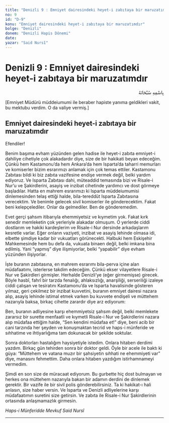 ```yaml
---
title: "Denizli 9 : Emniyet dairesindeki heyet-i zabıtaya bir maruzatımdır"
no: 9
id: "D-9"
konu: "Emniyet dairesindeki heyet-i zabıtaya bir maruzatımdır"
bolge: "Denizli"
donem: "Denizli Hapis Dönemi"
date: 
yazar: "Said Nursî"
---
```


# Denizli 9 : Emniyet dairesindeki heyet-i zabıtaya bir maruzatımdır

<p class="arabic" dir="rtl" title="Meal: “Her türlü noksan sıfatlardan yüce olan Allah’ın adıyla.”">بِاسْمِهِ سُبْحَانَهُ</p>

<p class="takdim">[Emniyet Müdürü müddeiumumi ile beraber hapiste yanıma geldikleri vakit, bu mektubu verdim. O da valiye vermiş.]</p>

## Emniyet dairesindeki heyet-i zabıtaya bir maruzatımdır

Efendiler!

Benim başıma evham yüzünden gelen hadise ile heyet-i zabıta emniyet-i dahiliye cihetiyle çok alakadardır diye, size de bir hakikati beyan edeceğim. Çünkü hem Kastamonu’da hem Ankara’da hem Isparta’da taharri memurları ve komiserler bizim esrarımızı anlamak için çok temas ettiler. Kastamonu Zabıtası bildi ki biz zabıta vazifesine endişe vermek değil, belki yardım ediyoruz. Ve Isparta Zabıtası dahi, müteaddid temasında bizi ve Risale-i Nur’u ve Şakirdlerini, asayiş ve inzibat cihetinde yardımcı ve dost görmeye başladılar. Hatta en mahrem esrarımızı ki Isparta müddeiumumisi dinlemesinden telaş ettiği halde, bila-tereddüt Isparta Zabıtasına verecektim. Ve benimle gelecek sivil komiserler ile gönderecektim. Fakat beni kelepçelediler. Onlar da gelmediler. Ben de gönderemedim.

Evet gerçi şahsım itibarıyla ehemmiyetsiz ve kıymetim yok. Fakat kırk senedir memleketin çok yerleriyle alakadar olmuşum. O yerlerde ciddi dostlarım ve hakiki kardeşlerim ve Risale-i Nur dersinde arkadaşlarım kesretle varlar. Eğer onların vaziyeti, inzibat ve asayiş lehinde olmasa idi, elbette şimdiye kadar bir vukuatları görünecekti. Halbuki hem Eskişehir Mahkemesinde hem bu defa da, vukuata binaen değil, belki imkana bina edilmiş. Yani “yapmış” diye ilişmiyorlar, belki “yapabilir” diye evham yüzünden ilişiyorlar.

İşte buranın zabıtasına, en mahrem esrarımı bila-perva içine alan müdafaatımı, isterlerse takdim edeceğim. Çünkü ekser vilayetlere Risale-i Nur ve Şakirdleri girmişler. Herhalde Denizli’ye (eğer girmemişse) girecek. Böyle hasbî, fahrî bir tarzda fenalığı, ahlaksızlığı, anarşiliği, serseriliği izaleye ciddi çalışan ve tesiratını Kastamonu’da ve Isparta havalisinde gösteren yılmaz, geri çekilmez bir inzibat kuvvetini, buranın emniyet dairesi nazara alıp, asayiş lehinde istimal etmek varken bu kuvvete endişeli ve müttehem nazarıyla baksa, birkaç cihette zarardır diye arz ediyorum:

Ben, buranın adliyesine karşı ehemmiyetsiz şahsım değil, belki memlekete zararsız bir surette menfaatli ve kıymetli Risale-i Nur ve Şakirdlerini nazara alıp müdafaa ettiğim halde, “Sen kendini müdafaa et!” diye, beni acib bir cani tarzında her şeyden ve konuşmaktan tecrid ve haps-i münferide ve sıhhatime ve ihtiyarlığıma tam dokunacak bir şekilde soktular.

Sonra doktorları hastalığım haysiyetiyle istedim. Onlara hitaben derdimi yazdım. Birkaç gün tehirden sonra bir doktor geldi. Öyle bir acele ile baktı ki güya: “Müttehem ve vatana muzır bir şahsiyetin sıhhati ne ehemmiyeti var” diye, manasını fehmettim. Daha onlara hitaben yazdığım istirhamnameyi vermedim.

Şimdi en son size de müracaat ediyorum. Bu gurbette hiç dost bulmayan ve herkes ona müttehem nazarıyla bakan bir adamın derdini de dinlemek gerektir. Bir vazife ile bir sivil polis gönderebilirsiniz. Ta ki hakikat-ı hali anlasın, size haber versin. Ve Isparta ve Denizli adliyelerine karşı müdafaatımın suretini size getirsin. Ve zabıta ile Risale-i Nur Şakirdlerinin ortasında anlaşmamazlık girmesin.

*Haps-i Münferidde*
*Mevkuf*
*Said Nursî*

***
